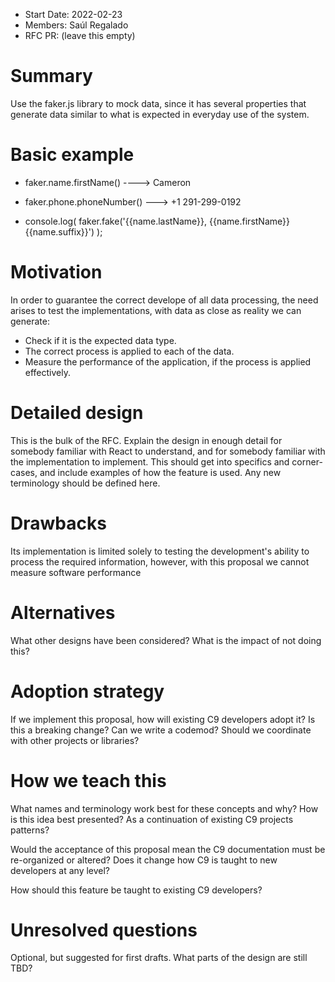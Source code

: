 - Start Date: 2022-02-23
- Members: Saúl Regalado
- RFC PR: (leave this empty)

# Summary

Use the faker.js library to mock data, since it has several properties that generate data similar to what is expected in everyday use of the system.


# Basic example

- faker.name.firstName() ---->  Cameron

- faker.phone.phoneNumber() —-->  +1 291-299-0192

- console.log(
    faker.fake('{{name.lastName}}, {{name.firstName}} {{name.suffix}}')
  );



# Motivation

In order to guarantee the correct develope of all data processing, the need arises to test the implementations, with data as close as reality we can generate:

- Check if it is the expected data type.
- The correct process is applied to each of the data.
- Measure the performance of the application, if the process is applied effectively.



# Detailed design

This is the bulk of the RFC. Explain the design in enough detail for somebody
familiar with React to understand, and for somebody familiar with the
implementation to implement. This should get into specifics and corner-cases,
and include examples of how the feature is used. Any new terminology should be
defined here.


# Drawbacks

Its implementation is limited solely to testing the development's ability to process the required information, however, with this proposal we cannot measure software performance


# Alternatives

What other designs have been considered? What is the impact of not doing this?

# Adoption strategy

If we implement this proposal, how will existing C9 developers adopt it? Is
this a breaking change? Can we write a codemod? Should we coordinate with
other projects or libraries?

# How we teach this

What names and terminology work best for these concepts and why? How is this
idea best presented? As a continuation of existing C9 projects patterns?

Would the acceptance of this proposal mean the C9 documentation must be
re-organized or altered? Does it change how C9 is taught to new developers
at any level?

How should this feature be taught to existing C9 developers?

# Unresolved questions

Optional, but suggested for first drafts. What parts of the design are still
TBD?
